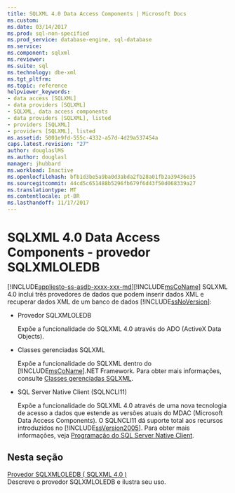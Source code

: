 ```yaml
---
title: SQLXML 4.0 Data Access Components | Microsoft Docs
ms.custom: 
ms.date: 03/14/2017
ms.prod: sql-non-specified
ms.prod_service: database-engine, sql-database
ms.service: 
ms.component: sqlxml
ms.reviewer: 
ms.suite: sql
ms.technology: dbe-xml
ms.tgt_pltfrm: 
ms.topic: reference
helpviewer_keywords:
- data access [SQLXML]
- data providers [SQLXML]
- SQLXML, data access components
- data providers [SQLXML], listed
- providers [SQLXML]
- providers [SQLXML], listed
ms.assetid: 5001e9fd-555c-4332-a57d-4d29a537454a
caps.latest.revision: "27"
author: douglaslMS
ms.author: douglasl
manager: jhubbard
ms.workload: Inactive
ms.openlocfilehash: bfb1d3be5a9ba0d3abda2fb28a01fb2a39436e35
ms.sourcegitcommit: 44cd5c651488b5296fb679f6d43f50d068339a27
ms.translationtype: MT
ms.contentlocale: pt-BR
ms.lasthandoff: 11/17/2017
---
```

# <a name="sqlxml-40-data-access-components---sqlxmloledb-provider"></a>SQLXML 4.0 Data Access Components - provedor SQLXMLOLEDB
[!INCLUDE[appliesto-ss-asdb-xxxx-xxx-md](../../../includes/appliesto-ss-asdb-xxxx-xxx-md.md)][!INCLUDE[msCoName](../../../includes/msconame-md.md)] SQLXML 4.0 inclui três provedores de dados que podem inserir dados XML e recuperar dados XML de um banco de dados [!INCLUDE[ssNoVersion](../../../includes/ssnoversion-md.md)]:  
  
-   Provedor SQLXMLOLEDB  
  
     Expõe a funcionalidade do SQLXML 4.0 através do ADO (ActiveX Data Objects).  
  
-   Classes gerenciadas SQLXML  
  
     Expõe a funcionalidade do SQLXML dentro do [!INCLUDE[msCoName](../../../includes/msconame-md.md)].NET Framework. Para obter mais informações, consulte [Classes gerenciadas SQLXML](../../../relational-databases/sqlxml-annotated-xsd-schemas-xpath-queries/net-framework-classes/sqlxml-4-0-net-framework-support-managed-classes.md).  
  
-   SQL Server Native Client (SQLNCLI11)  
  
     Expõe a funcionalidade do SQLXML 4.0 através de uma nova tecnologia de acesso a dados que estende as versões atuais do MDAC (Microsoft Data Access Components). O SQLNCLI11 dá suporte total aos recursos introduzidos no [!INCLUDE[ssVersion2005](../../../includes/ssversion2005-md.md)]. Para obter mais informações, veja [Programação do SQL Server Native Client](../../../relational-databases/native-client/sql-server-native-client-programming.md).  
  
## <a name="in-this-section"></a>Nesta seção  
 [Provedor SQLXMLOLEDB &#40; SQLXML 4.0 &#41;](http://msdn.microsoft.com/library/fc489682-690a-4bb0-b5ac-237d376dc110)  
 Descreve o provedor SQLXMLOLEDB e ilustra seu uso.  
  
  
